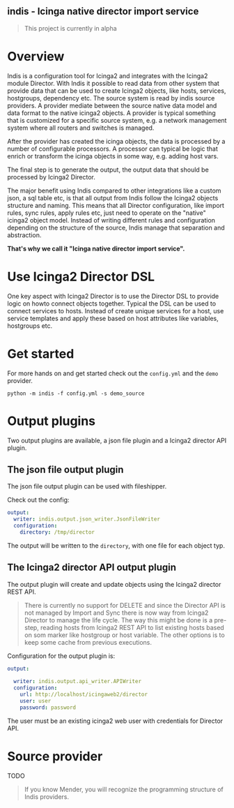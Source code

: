 indis - Icinga native director import service
----------------------------------------------

> This project is currently in alpha

# Overview 

Indis is a configuration tool for Icinga2 and integrates with the Icinga2 module Director. 
With Indis it possible to read data from other system that provide data that can be used to create
Icinga2 objects, like hosts, services, hostgroups, dependency etc.
The source system is read by indis source providers. A provider mediate between the source native data model and 
data format to the native icinga2 objects. A provider is typical something that is customized for a specific source 
system, e.g. a network management system where all routers and switches is managed. 

After the provider has created the icinga objects, the data is processed by a number of configurable processors. 
A processor can typical be logic that enrich or transform the icinga objects in some way, e.g. adding host vars.

The final step is to generate the output, the output data that should be processed by Icinga2 Director.

The major benefit using Indis compared to other integrations like a custom json, a sql table etc, is that all
output from Indis follow the Icinga2 objects structure and naming. This means that all Director configuration, like 
import rules, sync rules, apply rules etc, just need to operate on the "native" icinga2 object model. 
Instead of writing different rules and configuration depending on the structure of the source, Indis manage that 
separation and abstraction.

**That's why we call it "Icinga native director import service".**

# Use Icinga2 Director DSL

One key aspect with Icinga2 Director is to use the Director DSL to provide logic on howto connect objects together.
Typical the DSL can be used to connect services to hosts. Instead of create unique services for a host, use service 
templates and apply these based on host attributes like variables, hostgroups etc.

# Get started

For more hands on and get started check out the `config.yml` and the `demo` provider.

    python -m indis -f config.yml -s demo_source


# Output plugins 

Two output plugins are available, a json file plugin and a Icinga2 director API plugin.

## The json file output plugin

The json file output plugin can be used with fileshipper.

Check out the config:
```yaml
output:
  writer: indis.output.json_writer.JsonFileWriter
  configuration:
    directory: /tmp/director
```
The output will be written to the `directory`, with one file for each object typ.

## The Icinga2 director API output plugin

The output plugin will create and update objects using the Icinga2 director REST API.

> There is currently no support for DELETE and since the Director API is not managed by Import and Sync there is 
> now way from Icinga2 Director to manage the life cycle.
> The way this might be done is a pre-step, reading hosts from Icinga2 REST API to list existing hosts based on som 
> marker like hostgroup or host variable. The other options is to keep some cache from previous executions.

Configuration for the output plugin is:
```yaml
output:
  
  writer: indis.output.api_writer.APIWriter
  configuration:
    url: http://localhost/icingaweb2/director
    user: user
    password: password
```
The user must be an existing icinga2 web user with credentials for Director API.



# Source provider

TODO

> If you know Mender, you will recognize the programming structure of Indis providers.